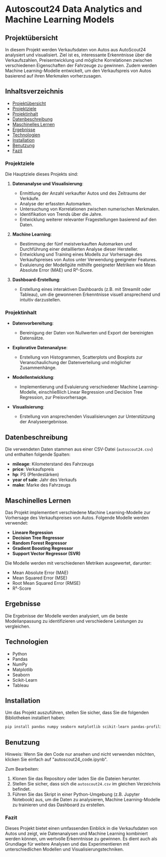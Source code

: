 
# Autoscout24 Data Analytics and Machine Learning Models

## Projektübersicht

In diesem Projekt werden Verkaufsdaten von Autos aus AutoScout24 analysiert und visualisiert. Ziel ist es, interessante Erkenntnisse über die Verkaufszahlen, Preisentwicklung und mögliche Korrelationen zwischen verschiedenen Eigenschaften der Fahrzeuge zu gewinnen. Zudem werden Machine Learning-Modelle entwickelt, um den Verkaufspreis von Autos basierend auf ihren Merkmalen vorherzusagen.

## Inhaltsverzeichnis

- [Projektübersicht](#projektübersicht)
- [Projektziele](#projektziele)
- [Projektinhalt](#projektinhalt)
- [Datenbeschreibung](#datenbeschreibung)
- [Maschinelles Lernen](#maschinelles-lernen)
- [Ergebnisse](#ergebnisse)
- [Technologien](#technologien)
- [Installation](#installation)
- [Benutzung](#benutzung)
- [Fazit](#fazit)

### Projektziele

Die Hauptziele dieses Projekts sind:

1. **Datenanalyse und Visualisierung**: 
   - Ermittlung der Anzahl verkaufter Autos und des Zeitraums der Verkäufe.
   - Analyse der erfassten Automarken.
   - Untersuchung von Korrelationen zwischen numerischen Merkmalen.
   - Identifikation von Trends über die Jahre.
   - Entwicklung weiterer relevanter Fragestellungen basierend auf den Daten.

2. **Machine Learning**:
   - Bestimmung der fünf meistverkauften Automarken und Durchführung einer detaillierten Analyse dieser Hersteller.
   - Entwicklung und Training eines Modells zur Vorhersage des Verkaufspreises von Autos unter Verwendung geeigneter Features.
   - Evaluierung der Modellgüte mithilfe geeigneter Metriken wie Mean Absolute Error (MAE) und R²-Score.

3. **Dashboard-Erstellung**:
   - Erstellung eines interaktiven Dashboards (z.B. mit Streamlit oder Tableau), um die gewonnenen Erkenntnisse visuell ansprechend und intuitiv darzustellen.

### Projektinhalt

- **Datenvorbereitung**: 
  - Bereinigung der Daten von Nullwerten und Export der bereinigten Datensätze.
  
- **Explorative Datenanalyse**:
  - Erstellung von Histogrammen, Scatterplots und Boxplots zur Veranschaulichung der Datenverteilung und möglicher Zusammenhänge.

- **Modellentwicklung**:
  - Implementierung und Evaluierung verschiedener Machine Learning-Modelle, einschließlich Linear Regression und Decision Tree Regression, zur Preisvorhersage.

- **Visualisierung**:
  - Erstellung von ansprechenden Visualisierungen zur Unterstützung der Analyseergebnisse.

## Datenbeschreibung

Die verwendeten Daten stammen aus einer CSV-Datei (`autoscout24.csv`) und enthalten folgende Spalten:

- **mileage**: Kilometerstand des Fahrzeugs
- **price**: Verkaufspreis
- **hp**: PS (Pferdestärken)
- **year of sale**: Jahr des Verkaufs
- **make**: Marke des Fahrzeugs

## Maschinelles Lernen

Das Projekt implementiert verschiedene Machine Learning-Modelle zur Vorhersage des Verkaufspreises von Autos. Folgende Modelle werden verwendet:

- **Lineare Regression**
- **Decision Tree Regressor**
- **Random Forest Regressor**
- **Gradient Boosting Regressor**
- **Support Vector Regressor (SVR)**

Die Modelle werden mit verschiedenen Metriken ausgewertet, darunter:

- Mean Absolute Error (MAE)
- Mean Squared Error (MSE)
- Root Mean Squared Error (RMSE)
- R²-Score

## Ergebnisse

Die Ergebnisse der Modelle werden analysiert, um die beste Modellanpassung zu identifizieren und verschiedene Leistungen zu vergleichen.

## Technologien

- Python
- Pandas
- NumPy
- Matplotlib
- Seaborn
- Scikit-Learn
- Tableau

## Installation

Um das Projekt auszuführen, stellen Sie sicher, dass Sie die folgenden Bibliotheken installiert haben:

```bash
pip install pandas numpy seaborn matplotlib scikit-learn pandas-profiling
```

## Benutzung

Hinweis: Wenn Sie den Code nur ansehen und nicht verwenden möchten, klicken Sie einfach auf "autoscout24_code.ipynb".

Zum Bearbeiten:

1. Klonen Sie das Repository oder laden Sie die Dateien herunter.
2. Stellen Sie sicher, dass sich die `autoscout24.csv` im gleichen Verzeichnis befindet.
3. Führen Sie das Skript in einer Python-Umgebung (z.B. Jupyter Notebook) aus, um die Daten zu analysieren, Machine Learning-Modelle zu trainieren und das Dashboard zu erstellen.

### Fazit

Dieses Projekt bietet einen umfassenden Einblick in die Verkaufsdaten von Autos und zeigt, wie Datenanalysen und Machine Learning kombiniert werden können, um wertvolle Erkenntnisse zu gewinnen. Es dient auch als Grundlage für weitere Analysen und das Experimentieren mit unterschiedlichen Modellen und Visualisierungstechniken.

